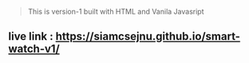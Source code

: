 > This is version-1 built with HTML and Vanila Javasript
## live link : https://siamcsejnu.github.io/smart-watch-v1/
